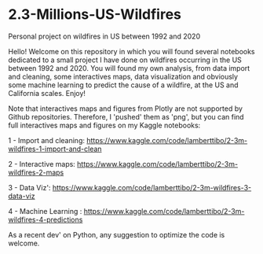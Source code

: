# 2.3-Millions-US-Wildfires
Personal project on wildfires in US between 1992 and 2020

Hello! Welcome on this repository in which you will found several notebooks dedicated to a small project I have done on wildfires occurring in the US between 1992 and 2020. You will found my own analysis, from data import and cleaning, some interactives maps, data visualization and obviously some machine learning to predict the cause of a wildfire, at the US and California scales. Enjoy!

Note that interactives maps and figures from Plotly are not supported by Github repositories. Therefore, I 'pushed' them as 'png', but you can find full interactives maps and figures on my Kaggle notebooks:

1 - Import and cleaning: https://www.kaggle.com/code/lamberttibo/2-3m-wildfires-1-import-and-clean

2 - Interactive maps: https://www.kaggle.com/code/lamberttibo/2-3m-wildfires-2-maps

3 - Data Viz': https://www.kaggle.com/code/lamberttibo/2-3m-wildfires-3-data-viz

4 - Machine Learning : https://www.kaggle.com/code/lamberttibo/2-3m-wildfires-4-predictions


As a recent dev' on Python, any suggestion to optimize the code is welcome.
